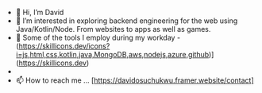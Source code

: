 - 👋 Hi, I’m David
- 👀 I’m interested in exploring backend engineering for the web using Java/Kotlin/Node. From websites to apps as well as games.
- 🌱 Some of the tools I employ during my workday - (https://skillicons.dev/icons?i=js,html,css,kotlin,java,MongoDB,aws,nodejs,azure,github)](https://skillicons.dev)
- 
- 📫 How to reach me ... [https://davidosuchukwu.framer.website/contact]

<!---
dvco-xx/dvco-xx is a ✨ special ✨ repository because its `README.md` (this file) appears on your GitHub profile.
You can click the Preview link to take a look at your changes.
--->
